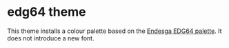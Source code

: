 # edg64 theme

This theme installs a colour palette based on the
[Endesga EDG64 palette](https://lospec.com/palette-list/endesga-64).
It does not introduce a new font.
